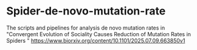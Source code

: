 # Spider-de-novo-mutation-rate
The scripts and pipelines for analysis de novo mutation rates in "Convergent Evolution of Sociality Causes Reduction of Mutation Rates in Spiders " https://www.biorxiv.org/content/10.1101/2025.07.09.663850v1
